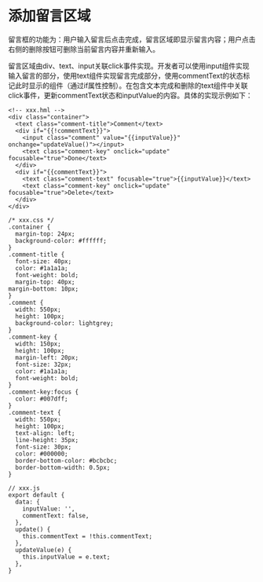 # 添加留言区域

留言框的功能为：用户输入留言后点击完成，留言区域即显示留言内容；用户点击右侧的删除按钮可删除当前留言内容并重新输入。


留言区域由div、text、input关联click事件实现。开发者可以使用input组件实现输入留言的部分，使用text组件实现留言完成部分，使用commentText的状态标记此时显示的组件（通过if属性控制）。在包含文本完成和删除的text组件中关联click事件，更新commentText状态和inputValue的内容。具体的实现示例如下：


```
<!-- xxx.hml -->
<div class="container">
  <text class="comment-title">Comment</text>
  <div if="{{!commentText}}">
    <input class="comment" value="{{inputValue}}" onchange="updateValue()"></input>
    <text class="comment-key" onclick="update" focusable="true">Done</text>
  </div>
  <div if="{{commentText}}">
    <text class="comment-text" focusable="true">{{inputValue}}</text>
    <text class="comment-key" onclick="update" focusable="true">Delete</text>
  </div>
</div>
```


```
/* xxx.css */
.container {
  margin-top: 24px;
  background-color: #ffffff;
}
.comment-title {
  font-size: 40px;
  color: #1a1a1a;
  font-weight: bold;
  margin-top: 40px;
margin-bottom: 10px;
}
.comment {
  width: 550px;
  height: 100px;
  background-color: lightgrey;
}
.comment-key {
  width: 150px;
  height: 100px;
  margin-left: 20px;
  font-size: 32px;
  color: #1a1a1a;
  font-weight: bold;
}
.comment-key:focus {
  color: #007dff;
}
.comment-text {
  width: 550px;
  height: 100px;
  text-align: left;
  line-height: 35px;
  font-size: 30px;
  color: #000000;
  border-bottom-color: #bcbcbc;
  border-bottom-width: 0.5px;
}
```


```
// xxx.js
export default {
  data: {
    inputValue: '',
    commentText: false,
  },
  update() {
    this.commentText = !this.commentText;
  },
  updateValue(e) {
    this.inputValue = e.text;
  },
}
```
